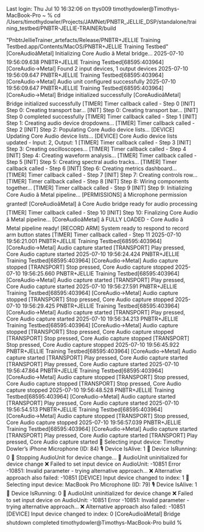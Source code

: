 Last login: Thu Jul 10 16:32:06 on ttys009timothydowler@Timothys-MacBook-Pro ~ % cd /Users/timothydowler/Projects/JAMNet/PNBTR_JELLIE_DSP/standalone/training_testbed/PNBTR-JELLIE-TRAINER/build"PnbtrJellieTrainer_artefacts/Release/PNBTR+JELLIE Training Testbed.app/Contents/MacOS/PNBTR+JELLIE Training Testbed"[CoreAudioâMetal] Initializing Core Audio â Metal bridge...2025-07-10 19:56:09.638 PNBTR+JELLIE Training Testbed[68595:403964] [CoreAudio→Metal] Found 2 input devices, 1 output devices2025-07-10 19:56:09.647 PNBTR+JELLIE Training Testbed[68595:403964] [CoreAudio→Metal] Audio unit configured successfully2025-07-10 19:56:09.647 PNBTR+JELLIE Training Testbed[68595:403964] [CoreAudio→Metal] Bridge initialized successfully[CoreAudioâMetal] Bridge initialized successfully[TIMER] Timer callback called - Step 0[INIT] Step 0: Creating transport bar...[INIT] Step 0: Creating transport bar...[INIT] Step 0 completed successfully[TIMER] Timer callback called - Step 1[INIT] Step 1: Creating audio device dropdowns...[TIMER] Timer callback called - Step 2[INIT] Step 2: Populating Core Audio device lists...[DEVICE] Updating Core Audio device lists...[DEVICE] Core Audio device lists updated - Input: 2, Output: 1[TIMER] Timer callback called - Step 3[INIT] Step 3: Creating oscilloscopes...[TIMER] Timer callback called - Step 4[INIT] Step 4: Creating waveform analysis...[TIMER] Timer callback called - Step 5[INIT] Step 5: Creating spectral audio tracks...[TIMER] Timer callback called - Step 6[INIT] Step 6: Creating metrics dashboard...[TIMER] Timer callback called - Step 7[INIT] Step 7: Creating controls row...[TIMER] Timer callback called - Step 8[INIT] Step 8: Wiring components together...[TIMER] Timer callback called - Step 9[INIT] Step 9: Initializing Core Audio â Metal pipeline...[PERMISSIONS] â Microphone permission granted![CoreAudioâMetal] â Core Audio bridge ready for audio processing[TIMER] Timer callback called - Step 10[INIT] Step 10: Finalizing Core Audio â Metal pipeline...[CoreAudioâMetal] â FULLY LOADED - Core Audio â Metal pipeline ready![RECORD ARM] System ready to respond to record arm button states[TIMER] Timer callback called - Step 112025-07-10 19:56:21.001 PNBTR+JELLIE Training Testbed[68595:403964] [CoreAudio→Metal] Audio capture started[TRANSPORT] Play pressed, Core Audio capture started2025-07-10 19:56:24.424 PNBTR+JELLIE Training Testbed[68595:403964] [CoreAudio→Metal] Audio capture stopped[TRANSPORT] Stop pressed, Core Audio capture stopped2025-07-10 19:56:25.660 PNBTR+JELLIE Training Testbed[68595:403964] [CoreAudio→Metal] Audio capture started[TRANSPORT] Play pressed, Core Audio capture started2025-07-10 19:56:27.591 PNBTR+JELLIE Training Testbed[68595:403964] [CoreAudio→Metal] Audio capture stopped[TRANSPORT] Stop pressed, Core Audio capture stopped2025-07-10 19:56:29.425 PNBTR+JELLIE Training Testbed[68595:403964] [CoreAudio→Metal] Audio capture started[TRANSPORT] Play pressed, Core Audio capture started2025-07-10 19:56:34.213 PNBTR+JELLIE Training Testbed[68595:403964] [CoreAudio→Metal] Audio capture stopped[TRANSPORT] Stop pressed, Core Audio capture stopped[TRANSPORT] Stop pressed, Core Audio capture stopped[TRANSPORT] Stop pressed, Core Audio capture stopped2025-07-10 19:56:45.922 PNBTR+JELLIE Training Testbed[68595:403964] [CoreAudio→Metal] Audio capture started[TRANSPORT] Play pressed, Core Audio capture started[TRANSPORT] Play pressed, Core Audio capture started2025-07-10 19:56:47.864 PNBTR+JELLIE Training Testbed[68595:403964] [CoreAudio→Metal] Audio capture stopped[TRANSPORT] Stop pressed, Core Audio capture stopped[TRANSPORT] Stop pressed, Core Audio capture stopped2025-07-10 19:56:48.528 PNBTR+JELLIE Training Testbed[68595:403964] [CoreAudio→Metal] Audio capture started[TRANSPORT] Play pressed, Core Audio capture started2025-07-10 19:56:54.513 PNBTR+JELLIE Training Testbed[68595:403964] [CoreAudio→Metal] Audio capture stopped[TRANSPORT] Stop pressed, Core Audio capture stopped2025-07-10 19:56:57.039 PNBTR+JELLIE Training Testbed[68595:403964] [CoreAudio→Metal] Audio capture started[TRANSPORT] Play pressed, Core Audio capture started[TRANSPORT] Play pressed, Core Audio capture started🎯 Selecting input device: Timothy Dowler’s iPhone Microphone (ID: 84)🎙️ Device IsAlive: 1🚦 Device IsRunning: 0🛑 Stopping AudioUnit for device change...🔄 AudioUnit uninitialized for device change❌ Failed to set input device on AudioUnit: -10851   Error -10851: Invalid parameter - trying alternative approach...❌ Alternative approach also failed: -10851[DEVICE] Input device changed to index: 1🎯 Selecting input device: MacBook Pro Microphone (ID: 79)🎙️ Device IsAlive: 1🚦 Device IsRunning: 0🔄 AudioUnit uninitialized for device change❌ Failed to set input device on AudioUnit: -10851   Error -10851: Invalid parameter - trying alternative approach...❌ Alternative approach also failed: -10851[DEVICE] Input device changed to index: 0[CoreAudioâMetal] Bridge shutdown completedtimothydowler@Timothys-MacBook-Pro build % 
